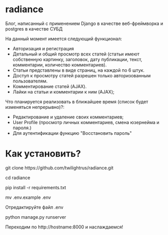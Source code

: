 # radiance
Блог, написанный с применением Django в качестве веб-фреймворка и postgres в качестве СУБД

На данный момент имеется следующий функционал:
- Авторизация и регистрация
- Детальный и общий просмотр всех статей (статьи имеют собственную картинку, заголовок, дату публикации, текст, комментарии, количество комментариев).
- Статьи представлены в виде страниц, на каждой по 6 штук.
- Доступ к просмотру статей разрешен только авторизованным пользователям.
- Комментирование статей (AJAX).
- Лайки на статьи и комментарии к ним (AJAX);

Что планируется реализовать в ближайшее время (список будет изменяться непрерывно)?:

- Редактирование и удаление своих комментариев;
- User Profile (просмотр личных комментариев, смена юзернейма и пароля.)
- Для аутентификации функцию "Восстановить пароль"

<h1>Как установить?</h1>
<p>git clone https://github.com/twilightrus/radiance.git</p>
<p>cd radiance</p>
<p>pip install -r requirements.txt</p>
<p>mv .env.example .env</p>
<p>Отредактируйте файл .env</p>
<p>python manage.py runserver</p>
<p>Переходим по http://hostname:8000 и наслаждаемся!</p>
